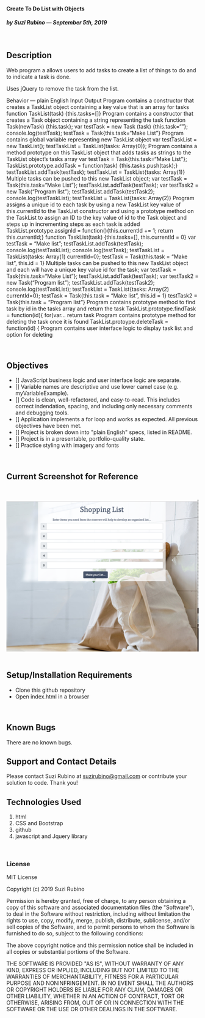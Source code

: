
#### Create To Do List with Objects
#### _**by Suzi Rubino — September 5th, 2019**_
<br>

## Description
Web program a allows users to add tasks to create a list of things to do and to indicate a task is done.

Uses jQuery to remove the task from the list.

Behavior — plain English	Input	Output
Program contains a constructor that creates a TaskList object containing a key value that is an array for tasks		function TaskList(task) {this.tasks=[]}
Program contains a constructor that creates a Task object containing a string representing the task	function Task(newTask) {this.task};
var testTask = new Task (task) {this.task=“”};
console.log(testTask);
	testTask = Task{this.task=“Make List”}
Program contains global variable representing new TaskList object	var testTaskList = new TaskList();	testTaskList = TaskList{tasks: Array(0)};
Program contains a method prototype on this TaskList object that adds tasks as strings to the TaskList object’s tasks array	var testTask = Task{this.task=“Make List”};
TaskList.prototype.addTask = function(task) {this.tasks.push(task);}
testTaskList.addTask(testTask);	testTaskList = TaskList{tasks: Array(1)}
Multiple tasks can be pushed to this new TaskList object;	var testTask = Task{this.task=“Make List”};
testTaskList.addTask(testTask);
var testTask2 = new Task(“Program list”);
testTaskList.addTask(testTask2);
console.log(testTaskList);	testTaskList = TaskList{tasks: Array(2)}
Program assigns a unique id to each task by using a new TaskList key value of this.currentId to the TaskList constructor and using a prototype method on the TaskList to assign an ID to the key value of id to the Task object and steps up in incrementing steps as each task is added	TaskList.prototype.assignId = function(){this.currentId += 1; return this.currentId;}
function TaskList(task) {this.tasks=[], this.currentId = 0}
var testTask = “Make list”;
testTaskList.addTask(testTask);
console.log(testTaskList);
console.log(testTask);	testTaskList = TaskList{tasks: Array(1) currentId=0}; testTask = Task{this.task = “Make list”, this.id = 1}
Multiple tasks can be pushed to this new TaskList object and each will have a unique key value id for the task;	var testTask = Task{this.task=“Make List”};
testTaskList.addTask(testTask);
var testTask2 = new Task(“Program list”);
testTaskList.addTask(testTask2);
console.log(testTaskList);	testTaskList = TaskList{tasks: Array(2) currentId=0}; testTask = Task{this.task = “Make list”, this.id = 1} testTask2 = Task{this.task = “Program list”}
Program contains prototype method to find task by id in the tasks array and return the task	TaskList.prototype.findTask = function(id){ for(var… return task
Program contains prototype method for deleting the task once it is found	TaskList.protoype.deleteTask = function(id) {
Program contains user interface logic to display task list and option for deleting		


<br>

## Objectives
- [] JavaScript business logic and user interface logic are separate.
- [] Variable names are descriptive and use lower camel case (e.g. myVariableExample).
- [] Code is clean, well-refactored, and easy-to-read. This includes correct indendation, spacing, and including only necessary comments and debugging tools.
- [] Application implements a for loop and works as expected.
All previous objectives have been met.
- [] Project is broken down into "plain English" specs, listed in README.
- [] Project is in a presentable, portfolio-quality state.
- [] Practice styling with imagery and fonts

<br>

## Current Screenshot for Reference
<br>

![alt text](https://raw.githubusercontent.com/rerun1/shoppingList/master/img/screenShot8-10-19.png)
<br>
<br>

## Setup/Installation Requirements
* Clone this github repository
* Open index.html in a browser
<br>

## Known Bugs
 There are no known bugs.
 <br>

## Support and Contact Details
Please contact Suzi Rubino at suzirubino@gmail.com or contribute your solution to code. Thank you!
<br>

## Technologies Used
1. html
2. CSS and Bootstrap
3. github
4. javascript and Jquery library

<br>

### License
MIT License

Copyright (c) 2019 Suzi Rubino

Permission is hereby granted, free of charge, to any person obtaining a copy
of this software and associated documentation files (the "Software"), to deal
in the Software without restriction, including without limitation the rights
to use, copy, modify, merge, publish, distribute, sublicense, and/or sell
copies of the Software, and to permit persons to whom the Software is
furnished to do so, subject to the following conditions:

The above copyright notice and this permission notice shall be included in all
copies or substantial portions of the Software.

THE SOFTWARE IS PROVIDED "AS IS", WITHOUT WARRANTY OF ANY KIND, EXPRESS OR
IMPLIED, INCLUDING BUT NOT LIMITED TO THE WARRANTIES OF MERCHANTABILITY,
FITNESS FOR A PARTICULAR PURPOSE AND NONINFRINGEMENT. IN NO EVENT SHALL THE
AUTHORS OR COPYRIGHT HOLDERS BE LIABLE FOR ANY CLAIM, DAMAGES OR OTHER
LIABILITY, WHETHER IN AN ACTION OF CONTRACT, TORT OR OTHERWISE, ARISING FROM,
OUT OF OR IN CONNECTION WITH THE SOFTWARE OR THE USE OR OTHER DEALINGS IN THE
SOFTWARE.
